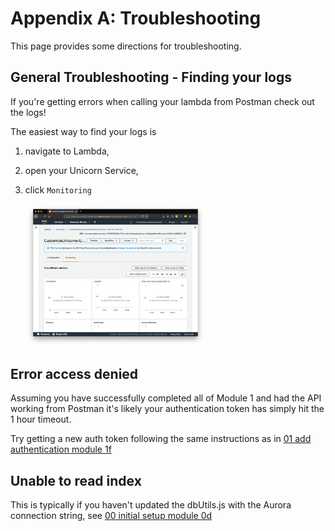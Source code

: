 # Appendix A: Troubleshooting

This page provides some directions for troubleshooting.

## General Troubleshooting - Finding your logs

If you're getting errors when calling your lambda from Postman check out the logs!

The easiest way to find your logs is

1. navigate to Lambda,

1. open your Unicorn Service,

1. click `Monitoring`

	<img src="images/11-lambda-cloudwatch.png" alt="lambda cloudwatch link" width="60%">


## Error access denied

Assuming you have successfully completed all of Module 1 and had the API working from Postman it's likely your authentication token has simply hit the 1 hour timeout.

Try getting a new auth token following the same instructions as in [01 add authentication module 1f](../01-add-authentication#module-1f-use-the-partner-company-client-credentials-to-customize-unicorns)


## Unable to read index

This is typically if you haven't updated the dbUtils.js with the Aurora connection string, see [00 initial setup module 0d](../00-initial-setup#module-0d-run-your-serverless-application-locally-with-sam-local)
